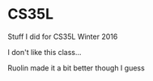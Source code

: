 # CS35L
Stuff I did for CS35L Winter 2016

I don't like this class...

Ruolin made it a bit better though I guess
